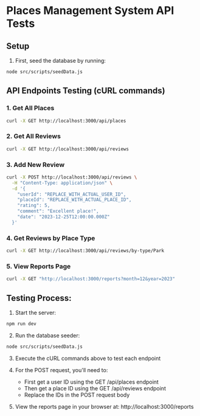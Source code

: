 # Places Management System API Tests

## Setup
1. First, seed the database by running:
```bash
node src/scripts/seedData.js
```

## API Endpoints Testing (cURL commands)

### 1. Get All Places
```bash
curl -X GET http://localhost:3000/api/places
```

### 2. Get All Reviews
```bash
curl -X GET http://localhost:3000/api/reviews
```

### 3. Add New Review
```bash
curl -X POST http://localhost:3000/api/reviews \
  -H "Content-Type: application/json" \
  -d '{
    "userId": "REPLACE_WITH_ACTUAL_USER_ID",
    "placeId": "REPLACE_WITH_ACTUAL_PLACE_ID",
    "rating": 5,
    "comment": "Excellent place!",
    "date": "2023-12-25T12:00:00.000Z"
  }'
```

### 4. Get Reviews by Place Type
```bash
curl -X GET http://localhost:3000/api/reviews/by-type/Park
```

### 5. View Reports Page
```bash
curl -X GET "http://localhost:3000/reports?month=12&year=2023"
```

## Testing Process:

1. Start the server:
```bash
npm run dev
```

2. Run the database seeder:
```bash
node src/scripts/seedData.js
```

3. Execute the cURL commands above to test each endpoint

4. For the POST request, you'll need to:
   - First get a user ID using the GET /api/places endpoint
   - Then get a place ID using the GET /api/reviews endpoint
   - Replace the IDs in the POST request body

5. View the reports page in your browser at:
   http://localhost:3000/reports
